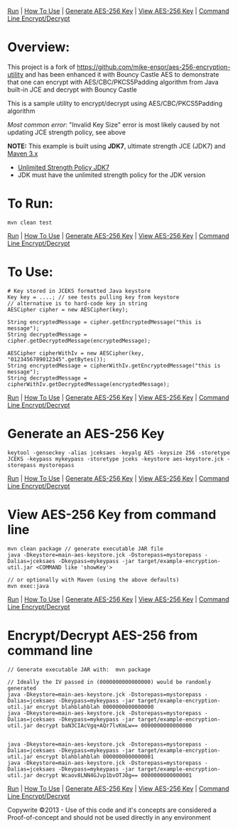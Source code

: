 [Run](#run) | [How To Use](#howto) | [Generate AES-256 Key](#generate) | [View AES-256 Key](#view) | [Command Line Encrypt/Decrypt](#use)

Overview:
===================
This project is a fork of <a>https://github.com/mike-ensor/aes-256-encryption-utility</a> and has been enhanced it with  Bouncy Castle AES to demonstrate that one can encrypt with AES/CBC/PKCS5Padding algorithm from Java built-in JCE and decrypt with Bouncy Castle

This is a sample utility to encrypt/decrypt using AES/CBC/PKCS5Padding algorithm

_Most common error_: "Invalid Key Size" error is most likely caused by not updating JCE strength policy, see above


**NOTE:** This example is built using **JDK7**, ultimate strength JCE (JDK7) and [Maven 3.x](http://maven.apache.org "Maven Documentation")

 - [Unlimited Strength Policy JDK7](http://www.oracle.com/technetwork/java/javase/downloads/jce-7-download-432124.html "Unlimited Strength Policy for JDK7")
 - JDK must have the unlimited strength policy for the JDK version


<a name="run"></a>To Run:
====================

    mvn clean test


[Run](#run) | [How To Use](#howto) | [Generate AES-256 Key](#generate) | [View AES-256 Key](#view) | [Command Line Encrypt/Decrypt](#use)

<a name="howto"></a>To Use:
====================

    # Key stored in JCEKS formatted Java keystore
    Key key = ....; // see tests pulling key from keystore
    // alternative is to hard-code key in string
    AESCipher cipher = new AESCipher(key);

    String encryptedMessage = cipher.getEncryptedMessage("this is message");
    String decryptedMessage = cipher.getDecryptedMessage(encryptedMessage);

    AESCipher cipherWithIv = new AESCipher(key, "0123456789012345".getBytes());
    String encryptedMessage = cipherWithIv.getEncryptedMessage("this is message");
    String decryptedMessage = cipherWithIv.getDecryptedMessage(encryptedMessage);


[Run](#run) | [How To Use](#howto) | [Generate AES-256 Key](#generate) | [View AES-256 Key](#view) | [Command Line Encrypt/Decrypt](#use)

<a name="generate"></a>Generate an AES-256 Key
======================

    keytool -genseckey -alias jceksaes -keyalg AES -keysize 256 -storetype JCEKS -keypass mykeypass -storetype jceks -keystore aes-keystore.jck -storepass mystorepass


[Run](#run) | [How To Use](#howto) | [Generate AES-256 Key](#generate) | [View AES-256 Key](#view) | [Command Line Encrypt/Decrypt](#use)

<a name="view"></a>View AES-256 Key from command line
======================

    mvn clean package // generate executable JAR file
    java -Dkeystore=main-aes-keystore.jck -Dstorepass=mystorepass -Dalias=jceksaes -Dkeypass=mykeypass -jar target/example-encryption-util.jar <COMMAND like 'showKey'>

    // or optionally with Maven (using the above defaults)
    mvn exec:java


[Run](#run) | [How To Use](#howto) | [Generate AES-256 Key](#generate) | [View AES-256 Key](#view) | [Command Line Encrypt/Decrypt](#use)

<a name="use"></a>Encrypt/Decrypt AES-256 from command line
======================

    // Generate executable JAR with:  mvn package

    // Ideally the IV passed in (0000000000000000) would be randomly generated
    java -Dkeystore=main-aes-keystore.jck -Dstorepass=mystorepass -Dalias=jceksaes -Dkeypass=mykeypass -jar target/example-encryption-util.jar encrypt blahblahblah 0000000000000000
    java -Dkeystore=main-aes-keystore.jck -Dstorepass=mystorepass -Dalias=jceksaes -Dkeypass=mykeypass -jar target/example-encryption-util.jar decrypt baN3CIAcVgq+AQr7lvKmLw== 0000000000000000


    java -Dkeystore=main-aes-keystore.jck -Dstorepass=mystorepass -Dalias=jceksaes -Dkeypass=mykeypass -jar target/example-encryption-util.jar encrypt blahblahblah 0000000000000001
    java -Dkeystore=main-aes-keystore.jck -Dstorepass=mystorepass -Dalias=jceksaes -Dkeypass=mykeypass -jar target/example-encryption-util.jar decrypt Wcaov8LNN4GJvp1bvOTJ0g== 0000000000000001

[Run](#run) | [How To Use](#howto) | [Generate AES-256 Key](#generate) | [View AES-256 Key](#view) | [Command Line Encrypt/Decrypt](#use)

Copywrite &copy;2013 - Use of this code and it's concepts are considered a Proof-of-concept and should not be used directly in any environment
